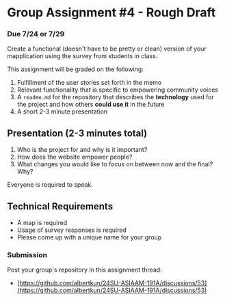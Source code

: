# Group Assignment #4 - Rough Draft

### Due 7/24 or 7/29

Create a functional (doesn't have to be pretty or clean) version of your mapplication using the survey from students in class.

This assignment will be graded on the following:

1. Fulfillment of the user stories set forth in the memo
2. Relevant functionality that is specific to empowering community voices
3. A `readme.md` for the repository that describes the **technology** used for the project and how others **could use it** in the future
4. A short 2-3 minute presentation

## Presentation (2-3 minutes total)

   1. Who is the project for and why is it important?
   2. How does the website empower people?
   3. What changes you would like to focus on between now and the final? Why?
   
   Everyone is required to speak.

## Technical Requirements

   - A map is required
   - Usage of survey responses is required
   - Please come up with a unique name for your group


### Submission

Post your group's repository in this assignment thread:
- [https://github.com/albertkun/24SU-ASIAAM-191A/discussions/53](https://github.com/albertkun/24SU-ASIAAM-191A/discussions/53)